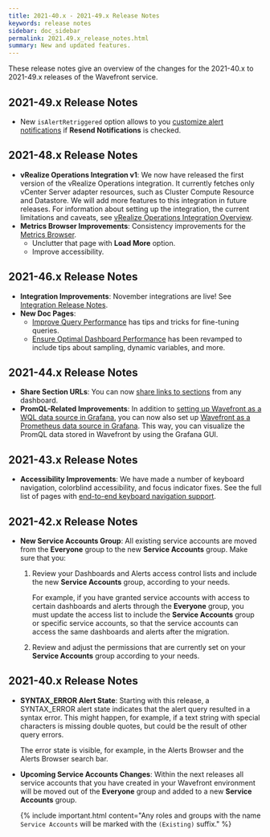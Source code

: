 ```yaml
---
title: 2021-40.x - 2021-49.x Release Notes
keywords: release notes
sidebar: doc_sidebar
permalink: 2021.49.x_release_notes.html
summary: New and updated features.
---
```


These release notes give an overview of the changes for the 2021-40.x to 2021-49.x releases of the Wavefront service. 


## 2021-49.x Release Notes

* New `isAlertRetriggered` option allows to you [customize alert notifications](alert_target_customizing.html#tailor-content-to-the-trigger-type) if **Resend Notifications** is checked.

## 2021-48.x Release Notes

* **vRealize Operations Integration v1**: We now have released the first version of the vRealize Operations integration. It currently fetches only vCenter Server adapter resources, such as Cluster Compute Resource and Datastore. We will add more features to this integration in future releases. For information about setting up the integration, the current limitations and caveats, see [vRealize Operations Integration Overview](integrations_vrops.html).
* **Metrics Browser Improvements**: Consistency improvements for the [Metrics Browser](metrics_managing.html#metrics-browser).
  - Unclutter that page with **Load More** option.
  - Improve accessibility.

## 2021-46.x Release Notes

* **Integration Improvements**: November integrations are live! See [Integration Release Notes](integrations_new_changed_2021.html#november-2021).
* **New Doc Pages**:
  - [Improve Query Performance](query_language_performance.html) has tips and tricks for fine-tuning queries.
  - [Ensure Optimal Dashboard Performance](ui_dashboards.html#ensure-optimal-dashboard-performance) has been revamped to include tips about sampling, dynamic variables, and more.

## 2021-44.x Release Notes

* **Share Section URLs**: You can now [share links to sections](ui_sharing.html#share-a-link-to-a-dashboard-section) from any dashboard.
* **PromQL-Related Improvements**: In addition to [setting up Wavefront as a WQL data source in Grafana](grafana.html), you can now also set up [Wavefront as a Prometheus data source in Grafana](integrations_grafana.html). This way, you can visualize the PromQL data stored in Wavefront by using the Grafana GUI.

## 2021-43.x Release Notes

* **Accessibility Improvements**: We have made a number of keyboard navigation, colorblind accessibility, and focus indicator fixes. See the full list of pages with [end-to-end keyboard navigation support](wavefront_keyboard_shortcuts.html#ui-pages-with-end-to-end-keyboard-navigation-support).

## 2021-42.x Release Notes

* **New Service Accounts Group**: All existing service accounts are moved from the **Everyone** group to the new **Service Accounts** group. Make sure that you:

   1. Review your Dashboards and Alerts access control lists and include the new **Service Accounts** group, according to your needs.

      For example, if you have granted service accounts with access to certain dashboards and alerts through the **Everyone** group, you must update the access list to include the **Service Accounts** group or specific service accounts, so that the service accounts can access the same dashboards and alerts after the migration.

   2. Review and adjust the permissions that are currently set on your **Service Accounts** group according to your needs.

## 2021-40.x Release Notes

* **SYNTAX_ERROR Alert State**: Starting with this release, a SYNTAX_ERROR alert state indicates that the alert query resulted in a syntax error. This might happen, for example, if a text string with special characters is missing double quotes, but could be the result of other query errors.

   The error state is visible, for example, in the Alerts Browser and the Alerts Browser search bar.

* **Upcoming Service Accounts Changes**: Within the next releases all service accounts that you have created in your Wavefront environment will be moved out of the **Everyone** group and added to a new **Service Accounts** group.

   {% include important.html content="Any roles and groups with the name `Service Accounts` will be marked with the `(Existing)` suffix." %}
